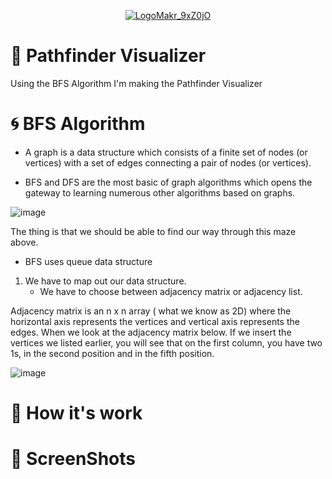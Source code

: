 <div align="center" width="200%">
  <a href="https://github.com/abdallahabusedo/Pathfinding-Visualizer">

![LogoMakr_9xZ0jO](https://user-images.githubusercontent.com/42722816/91244447-ad585700-e74c-11ea-965e-c52b6611c591.png)
</a>

</div>

# 👾 Pathfinder Visualizer

Using the BFS Algorithm I'm making the Pathfinder Visualizer

# 🌀 BFS Algorithm

- A graph is a data structure which consists of a finite set of nodes (or vertices) with a set of edges connecting a pair of nodes (or vertices).

- BFS and DFS are the most basic of graph algorithms which opens the gateway to learning numerous other algorithms based on graphs.

![image](https://user-images.githubusercontent.com/42722816/91363219-73df2480-e7fc-11ea-91c0-4bc7389ee81e.png)

The thing is that we should be able to find our way through this maze above.

- BFS uses queue data structure

1. We have to map out our data structure.
   - We have to choose between adjacency matrix or adjacency list.

Adjacency matrix is an n x n array ( what we know as 2D) where the horizontal axis represents the vertices and vertical axis represents the edges. When we look at the adjacency matrix below. If we insert the vertices we listed earlier, you will see that on the first column, you have two 1s, in the second position and in the fifth position.

![image](https://user-images.githubusercontent.com/42722816/91363532-1d261a80-e7fd-11ea-9cb6-829e9637b0da.png)

# 🔌 How it's work

# 📸 ScreenShots
